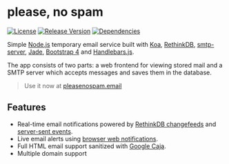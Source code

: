 # please, no spam
[![License](https://img.shields.io/github/license/JoeBiellik/pleasenospam.svg)](LICENSE.md)
[![Release Version](https://img.shields.io/github/release/JoeBiellik/pleasenospam.svg)](https://github.com/JoeBiellik/pleasenospam/releases)
[![Dependencies](https://img.shields.io/david/JoeBiellik/pleasenospam.svg)](https://david-dm.org/JoeBiellik/pleasenospam)

Simple [Node.js](https://nodejs.org/) temporary email service built with [Koa](http://koajs.com/), [RethinkDB](https://www.rethinkdb.com/), [smtp-server](https://www.npmjs.com/package/smtp-server), [Jade](http://jade-lang.com/), [Bootstrap 4](http://v4-alpha.getbootstrap.com/) and [Handlebars.js](http://handlebarsjs.com/).

The app consists of two parts: a web frontend for viewing stored mail and a SMTP server which accepts messages and saves them in the database.

> Use it now at [pleasenospam.email](http://pleasenospam.email/)

## Features
* Real-time email notifications powered by [RethinkDB changefeeds](https://rethinkdb.com/docs/changefeeds/javascript/) and [server-sent events](https://developer.mozilla.org/en-US/docs/Web/API/Server-sent_events).
* Live email alerts using [browser web notifications](https://developer.mozilla.org/en-US/docs/Web/API/Notifications_API).
* Full HTML email support sanitized with [Google Caja](https://developers.google.com/caja/).
* Multiple domain support
